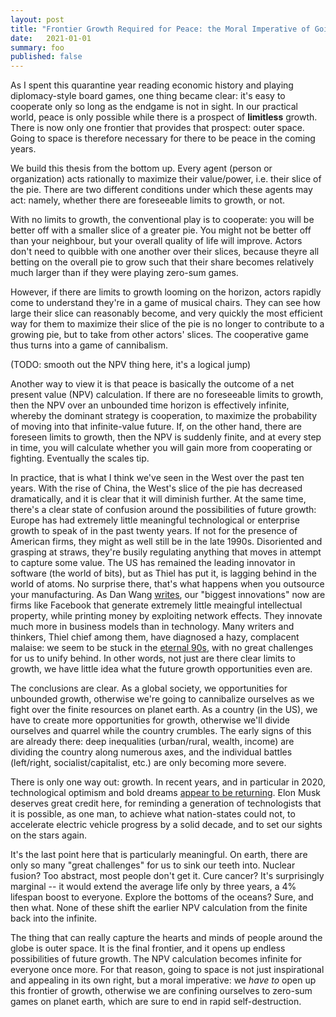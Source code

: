 ```yaml
---
layout: post
title: "Frontier Growth Required for Peace: the Moral Imperative of Going to Space / TODO: better title needed"
date:   2021-01-01
summary: foo
published: false
---
```




As I spent this quarantine year reading economic history and playing diplomacy-style
board games, one thing became clear: it's easy to cooperate only so long as the endgame is not in sight.
In our practical world,
peace is only possible while there is a prospect of **limitless** growth.
There is now only one frontier that provides that prospect: outer space.
Going to space is therefore necessary for there to be peace in the coming years.


We build this thesis from the bottom up.
Every agent (person or organization) acts rationally to maximize their value/power,
i.e. their slice of the pie.
There are two different conditions under
which these agents may act: namely, whether there are foreseeable limits to growth, or not.


With no limits to growth, the conventional play is to cooperate:
you will be better off with a smaller slice
of a greater pie. You might not be better off than your neighbour, but your overall quality of life will improve.
Actors don't need to quibble with one another over their slices, because theyre all betting on the
overall pie to grow such that their share becomes relatively much larger than if they were playing zero-sum games.


However, if there are limits to growth looming on the horizon, actors rapidly come to understand
they're in a game of musical chairs. They can see how large their slice can reasonably become,
and very quickly the most efficient way for them to maximize their slice of the pie is no longer
to contribute to a growing pie, but to take from other actors' slices.
The cooperative game thus turns into a game of cannibalism.


(TODO: smooth out the NPV thing here, it's a logical jump)

Another way to view it is that peace is basically the outcome of a net present value (NPV)
calculation. If there are no foreseeable limits to growth, then the NPV over an unbounded time horizon
 is effectively infinite, whereby the dominant strategy is cooperation, to maximize the probability
of moving into that infinite-value future. If, on the other hand, there are foreseen limits to growth,
then the NPV is suddenly finite, and at every step in time, you will calculate whether you will gain more
from cooperating or fighting. Eventually the scales tip.


In practice, that is what I think we've seen in the West over the past ten years.
With the rise of China, the West's slice of the pie has decreased dramatically, and it is clear that it will
diminish further. At the same time, there's a clear state of confusion around the possibilities of future growth:
Europe has had extremely little meaningful technological or enterprise growth to speak of in the past twenty years.
If not for the presence of American firms, they might as well still be in the late 1990s.
Disoriented and grasping at straws, they're busily regulating anything that moves in attempt to capture some value.
The US has remained the leading innovator in software (the world of bits), but as Thiel has put it,
is lagging behind in the world of atoms. No surprise there, that's what happens when you outsource your manufacturing.
As Dan Wang [writes](https://danwang.co/2020-letter/),
our "biggest innovations" now are firms like Facebook that generate extremely little meaingful
intellectual property, while printing money by exploiting network effects. They innovate much more in business models
than in technology. Many writers and thinkers, Thiel chief among them, have diagnosed a hazy, complacent malaise: we seem to be stuck
in the [eternal 90s](https://twitter.com/jayriverlong/status/1327132002664001538?s=20),
with no great challenges for us to unify behind. In other words, not just are there clear limits to growth,
we have little idea what the future growth opportunities even are.


The conclusions are clear. As a global society, we opportunities for unbounded growth, otherwise we're going to
cannibalize ourselves as we fight over the finite resources on planet earth. As a country (in the US),
we have to create more opportunities for growth, otherwise we'll divide ourselves and quarrel while the country crumbles.
The early signs of this are already there: deep inequalities (urban/rural, wealth, income) are dividing the country
along numerous axes, and the individual battles (left/right, socialist/capitalist, etc.) are only becoming more severe.


There is only one way out: growth. In recent years, and in particular in 2020, technological optimism and bold dreams
[appear to be returning](/2020/11/26/optimism.html). Elon Musk deserves great credit here, for reminding a generation
of technologists that it is possible, as one man, to achieve what nation-states could not, to accelerate electric vehicle
progress by a solid decade, and to set our sights on the stars again.


It's the last point here that is particularly meaningful. On earth, there are only so many "great challenges" for us to
sink our teeth into. Nuclear fusion? Too abstract, most people don't get it. Cure cancer? It's surprisingly marginal -- it
would extend the average life only by three years, a 4% lifespan boost to everyone. Explore the bottoms of the oceans?
Sure, and then what. None of these shift the earlier NPV calculation from the finite back into the infinite.

The thing that can really capture the hearts and minds of people around the globe is outer space. It is the final frontier,
and it opens up endless possibilities of future growth. The NPV calculation becomes infinite for everyone once more.
For that reason, going to space is not just inspirational and appealing in its own right, but a moral imperative:
we *have to* open up this frontier of growth, otherwise we are confining ourselves to zero-sum games on planet earth,
which are sure to end in rapid self-destruction.
